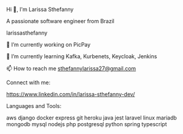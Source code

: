 Hi 👋, I'm Larissa Sthefanny

A passionate software engineer from Brazil

larissasthefanny

🔭 I’m currently working on PicPay 

🌱 I’m currently learning Kafka, Kurbenets, Keycloak, Jenkins

📫 How to reach me sthefannylarissa27@gmail.com

Connect with me:

https://www.linkedin.com/in/larissa-sthefanny-dev/

Languages and Tools:

 aws  django  docker  express  git  heroku  java  jest  laravel  linux  mariadb  mongodb  mysql  nodejs  php  postgresql  python  spring  typescript
